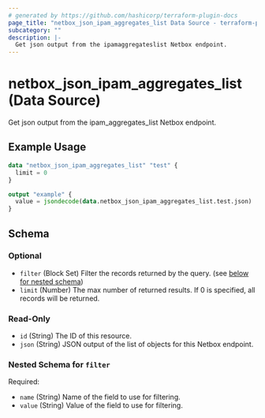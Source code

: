 ```yaml
---
# generated by https://github.com/hashicorp/terraform-plugin-docs
page_title: "netbox_json_ipam_aggregates_list Data Source - terraform-provider-netbox"
subcategory: ""
description: |-
  Get json output from the ipamaggregateslist Netbox endpoint.
---
```


# netbox_json_ipam_aggregates_list (Data Source)

Get json output from the ipam_aggregates_list Netbox endpoint.

## Example Usage

```terraform
data "netbox_json_ipam_aggregates_list" "test" {
  limit = 0
}

output "example" {
  value = jsondecode(data.netbox_json_ipam_aggregates_list.test.json)
}
```

<!-- schema generated by tfplugindocs -->
## Schema

### Optional

- `filter` (Block Set) Filter the records returned by the query. (see [below for nested schema](#nestedblock--filter))
- `limit` (Number) The max number of returned results. If 0 is specified, all records will be returned.

### Read-Only

- `id` (String) The ID of this resource.
- `json` (String) JSON output of the list of objects for this Netbox endpoint.

<a id="nestedblock--filter"></a>
### Nested Schema for `filter`

Required:

- `name` (String) Name of the field to use for filtering.
- `value` (String) Value of the field to use for filtering.


